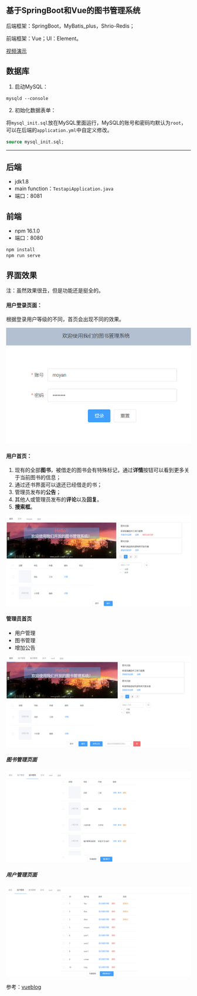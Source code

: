 ## 基于SpringBoot和Vue的图书管理系统

后端框架：SpringBoot，MyBatis_plus，Shrio-Redis；

前端框架：Vue；UI：Element。

[视频演示](https://www.bilibili.com/video/BV13o4y1y7Jj)

## 数据库

1. 启动MySQL：

```shell
mysqld --console
```

2. 初始化数据表单：

将`mysql_init.sql`放在MySQL里面运行，MySQL的账号和密码均默认为`root`，可以在后端的`application.yml`中自定义修改。

```sql
source mysql_init.sql;
```

---

## 后端

- jdk1.8
- main function：`TestapiApplication.java`
- 端口：8081

## 前端

- npm 16.1.0
- 端口：8080

```shell
npm install
npm run serve
```

## 界面效果

注：虽然效果很丑，但是功能还是挺全的。

#### 用户登录页面：

根据登录用户等级的不同，首页会出现不同的效果。

![login_page](./images/login_page.jpg)

#### 用户首页：

1. 现有的全部**图书**，被借走的图书会有特殊标记，通过**详情**按钮可以看到更多关于当前图书的信息；
2. 通过还书界面可以退还已经借走的书；
3. 管理员发布的**公告**；
4. 其他人或管理员发布的**评论**以及**回复**。
5. **搜索框**。

![user_index](./images/user_index.jpg)

#### 管理员首页

- 用户管理
- 图书管理
- 增加公告

![index](./images/index.jpg)

##### 图书管理页面

![book_manager](./images/book_manager.jpg)

##### 用户管理页面

![user_manager](./images/user_manager.jpg)



参考：[vueblog](https://github.com/MarkerHub/vueblog)